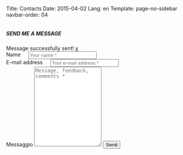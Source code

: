 Title: Contacts
Date: 2015-04-02
Lang: en
Template: page-no-sidebar
navbar-order: 04

<div class="row">
  <div class="twelve columns">
    <div class="wrapcontact">
      <h5>SEND ME A MESSAGE</h5>
      <div class="done">
        <div class="alert-box success">
          Message successfully sent! <a href="" class="close">x</a>
        </div>
      </div>
      <form method="post" action="http://api.piergiorgiofaraglia.it/sendmail">
        <div class="form">
          <div class="six columns noleftmargin">
            <label>Name</label>
            <input type="text" name="name" class="smoothborder" placeholder="Your name *"/>
          </div>
          <div class="six columns">
            <label>E-mail address</label>
            <input type="text" name="email" class="smoothborder" placeholder="Your e-mail address *"/>
          </div>
          <label>Messaggio</label>
          <textarea name="comment" class="smoothborder ctextarea" rows="14" placeholder="Message, feedback, comments *"></textarea>
          <input type="submit" id="submit" class="readmore" value="Send">
        </div>
      </form>
    </div>
  </div>
</div>
